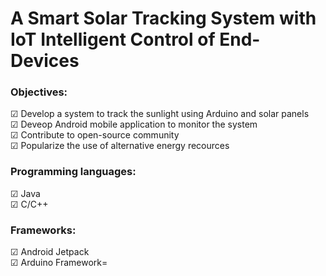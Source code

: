 # A Smart Solar Tracking System with IoT Intelligent Control of End-Devices
### Objectives:
&#x2611; Develop a system to track the sunlight using Arduino and solar panels <br />
&#x2611; Deveop Android mobile application to monitor the system <br />
&#x2611; Contribute to open-source community <br />
&#x2611; Popularize the use of alternative energy recources <br />

### Programming languages:
&#x2611; Java <br />
&#x2611; C/C++


### Frameworks:
&#x2611; Android Jetpack <br />
&#x2611; Arduino Framework=


